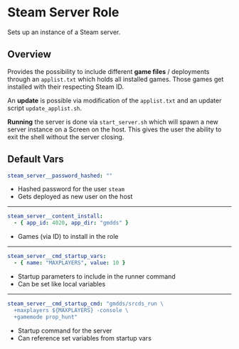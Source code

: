 # Steam Server Role

Sets up an instance of a Steam server.

## Overview

Provides the possibility to include different **game files** / deployments
through an `applist.txt` which holds all installed games. Those games
get installed with their respecting Steam ID.

An **update** is possible via modification of the `applist.txt` and an updater
script `update_applist.sh`.

**Running** the server is done via `start_server.sh` which will spawn a new
server instance on a Screen on the host. This gives the user the ability to
exit the shell without the server closing.

## Default Vars

```yaml
steam_server__password_hashed: ""
```
- Hashed password for the user `steam`
- Gets deployed as new user on the host

---

```yaml
steam_server__content_install:
  - { app_id: 4020, app_dir: "gmdds" }
```
- Games (via ID) to install in the role

---

```yaml
steam_server__cmd_startup_vars:
  - { name: "MAXPLAYERS", value: 10 }
```
- Startup parameters to include in the runner command
- Can be set like local variables

---

```yaml
steam_server__cmd_startup_cmd: "gmdds/srcds_run \
  +maxplayers ${MAXPLAYERS} -console \
  +gamemode prop_hunt"
```
- Startup command for the server
- Can reference set variables from startup vars

